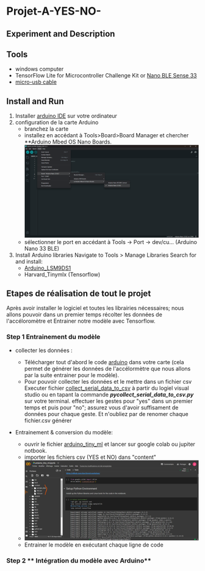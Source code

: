 # Projet-A-YES-NO-
## Experiment and Description
## Tools
- windows computer
- TensorFlow Lite for Microcontroller Challenge Kit or [ Nano BLE Sense 33](https://www.gotronic.fr/art-arduino-nano-33-ble-sense-abx00031-30757.htm)
- [micro-usb cable](https://www.google.com/search?rlz=1C5CHFA_enUS858US858&sxsrf=ALeKk01CbJTvQbYgX6arJbsjcRVmv-3-RQ:1584929968297&q=Micro+USB+cable&spell=1&sa=X&ved=2ahUKEwjl8IOexK_oAhXDqZ4KHZ0mCmcQBSgAegQIDhAn&biw=1680&bih=832)
## Install and Run
1. Installer [arduino IDE](https://www.arduino.cc/en/software#future-version-of-the-arduino-ide) sur votre ordinateur
2. configuration de la carte Arduino
     - branchez la carte
     - installez en accédant à Tools>Board>Board Manager et chercher **Arduino Mbed OS Nano Boards.
      ![image](https://github.com/julesjuniiior/Projet-A-YES-NO-/blob/main/images_Readme/config-carte.png)
     - sélectionner le port en accédant à Tools -> Port -> dev/cu... (Arduino Nano 33 BLE)
3. Install Arduino libraries
Navigate to Tools > Manage Libraries
Search for and install:
     - [Arduino_LSM9DS1](https://www.arduino.cc/reference/en/libraries/arduino_lsm9ds1/?_gl=1*aep7sb*_ga*MTQ4Nzc5Nzg0My4xNjkzOTE0NjA3*_ga_NEXN8H46L5*MTY5NzcxODM1Ny45LjEuMTY5NzcyMDA0MS4wLjAuMA)
     - Harvard_Tinymlx (Tensorflow)
## Etapes de réalisation de tout le projet
 Après avoir installer le logiciel et toutes les librairies nécessaires; nous allons pouvoir dans un premier temps récolter les données de l'accéloromètre et Entrainer notre modèle avec Tensorflow.
### Step 1 **Entrainement du modèle**
   * collecter les données :
        *  Télécharger tout d'abord le code [arduino](https://github.com/julesjuniiior/Projet-A-YES-NO-/blob/main/generate_data_to_train/generate_data_to_train.ino) dans votre carte (cela permet de générer les données de l'accélormètre que nous allons par la suite entrainer pour le modèle).
        * Pour pouvoir collecter les données et le mettre dans un fichier csv Executer fichier [collect_serial_data_to_csv](https://github.com/julesjuniiior/Projet-A-YES-NO-/blob/main/collect_serial_data_to_csv.py) à partir du logiel visual studio ou en tapant la commande _**pycollect_serial_data_to_csv.py**_ sur votre terminal. effectuer les gestes pour "yes" dans un premier temps et puis pour "no"; assurez vous d'avoir suffisament de données pour chaque geste. Et n'oubliez par de renomer chaque fichier.csv générer
    
   * Entrainement & conversion du modèle:
        * ouvrir le fichier [arduino_tiny_ml](https://github.com/julesjuniiior/Projet-A-YES-NO-/blob/main/collect_serial_data_to_csv.py) et lancer sur google colab ou jupiter notbook.
        * importer les fichiers csv (YES et NO) dans "content"
        * ![image](https://github.com/julesjuniiior/Projet-A-YES-NO-/blob/main/images_Readme/import%20fichier.csv.png)
        * Entrainer le modèle en exécutant chaque ligne de code

### Step 2 ** Intégration du modèle avec Arduino**

     
   
   

